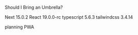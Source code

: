 Should I Bring an Umbrella?

Next 15.0.2
React 19.0.0-rc
typescript 5.6.3
tailwindcss 3.4.14

planning PWA
